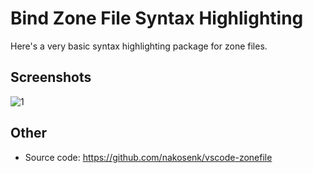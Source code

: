 # Bind Zone File Syntax Highlighting

Here's a very basic syntax highlighting package for zone files.

## Screenshots

![1](/screenshot_1.png)

## Other
- Source code: https://github.com/nakosenk/vscode-zonefile
